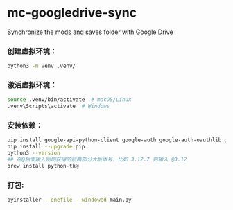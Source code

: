 # mc-googledrive-sync

Synchronize the mods and saves folder with Google Drive

### 创建虚拟环境：

```bash
python3 -m venv .venv/
```

### 激活虚拟环境：

```bash
source .venv/bin/activate  # macOS/Linux
.venv\Scripts\activate  # Windows
```

### 安装依赖：

```bash
pip install google-api-python-client google-auth google-auth-oauthlib google-auth-httplib2 pyinstaller
pip install --upgrade pip
python3 --version
## 在@后面输入刚刚获得的前两部分大版本号，比如 3.12.7 则输入 @3.12
brew install python-tk@
```

### 打包:

```bash
pyinstaller --onefile --windowed main.py
```
